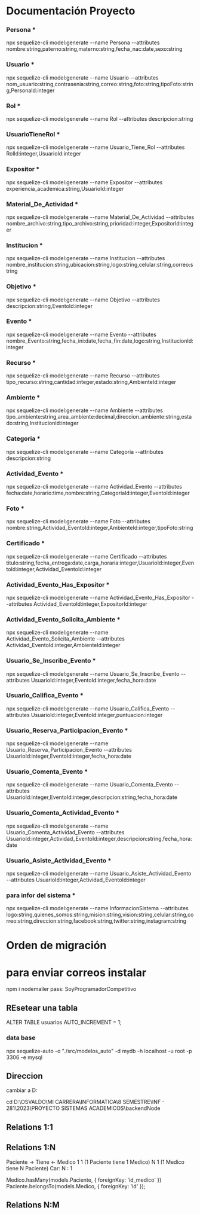 # Documentación Proyecto

### Persona *
npx sequelize-cli model:generate --name Persona --attributes nombre:string,paterno:string,materno:string,fecha_nac:date,sexo:string

### Usuario *
npx sequelize-cli model:generate --name Usuario --attributes nom_usuario:string,contrasenia:string,correo:string,foto:string,tipoFoto:string,PersonaId:integer


### Rol * 
npx sequelize-cli model:generate --name Rol --attributes descripcion:string

### UsuarioTieneRol *
npx sequelize-cli model:generate --name Usuario_Tiene_Rol --attributes RolId:integer,UsuarioId:integer 

### Expositor *
npx sequelize-cli model:generate --name Expositor --attributes experiencia_academica:string,UsuarioId:integer 



### Material_De_Actividad *
npx sequelize-cli model:generate --name Material_De_Actividad --attributes nombre_archivo:string,tipo_archivo:string,prioridad:integer,ExpositorId:integer


### Institucion *
npx sequelize-cli model:generate --name Institucion --attributes nombre_institucion:string,ubicacion:string,logo:string,celular:string,correo:string

### Objetivo *
npx sequelize-cli model:generate --name Objetivo --attributes descripcion:string,EventoId:integer


### Evento *
npx sequelize-cli model:generate --name Evento --attributes nombre_Evento:string,fecha_ini:date,fecha_fin:date,logo:string,InstitucionId:integer


### Recurso *
npx sequelize-cli model:generate --name Recurso --attributes tipo_recurso:string,cantidad:integer,estado:string,AmbienteId:integer

### Ambiente *
npx sequelize-cli model:generate --name Ambiente --attributes tipo_ambiente:string,area_ambiente:decimal,direccion_ambiente:string,estado:string,InstitucionId:integer

### Categoria *
npx sequelize-cli model:generate --name Categoria --attributes descripcion:string

### Actividad_Evento *
npx sequelize-cli model:generate --name Actividad_Evento --attributes fecha:date,horario:time,nombre:string,CategoriaId:integer,EventoId:integer


### Foto *
npx sequelize-cli model:generate --name Foto --attributes nombre:string,Actividad_EventoId:integer,AmbienteId:integer,tipoFoto:string


### Certificado *
npx sequelize-cli model:generate --name Certificado --attributes titulo:string,fecha_entrega:date,carga_horaria:integer,UsuarioId:integer,EventoId:integer,Actividad_EventoId:integer


### Actividad_Evento_Has_Expositor *
npx sequelize-cli model:generate --name Actividad_Evento_Has_Expositor --attributes Actividad_EventoId:integer,ExpositorId:integer

### Actividad_Evento_Solicita_Ambiente *
npx sequelize-cli model:generate --name Actividad_Evento_Solicita_Ambiente --attributes Actividad_EventoId:integer,AmbienteId:integer

### Usuario_Se_Inscribe_Evento *
npx sequelize-cli model:generate --name Usuario_Se_Inscribe_Evento --attributes UsuarioId:integer,EventoId:integer,fecha_hora:date


### Usuario_Califica_Evento * 
npx sequelize-cli model:generate --name Usuario_Califica_Evento --attributes UsuarioId:integer,EventoId:integer,puntuacion:integer


### Usuario_Reserva_Participacion_Evento *
npx sequelize-cli model:generate --name Usuario_Reserva_Participacion_Evento --attributes UsuarioId:integer,EventoId:integer,fecha_hora:date


### Usuario_Comenta_Evento *
npx sequelize-cli model:generate --name Usuario_Comenta_Evento --attributes UsuarioId:integer,EventoId:integer,descripcion:string,fecha_hora:date

### Usuario_Comenta_Actividad_Evento *
npx sequelize-cli model:generate --name Usuario_Comenta_Actividad_Evento --attributes UsuarioId:integer,Actividad_EventoId:integer,descripcion:string,fecha_hora:date


### Usuario_Asiste_Actividad_Evento *
npx sequelize-cli model:generate --name Usuario_Asiste_Actividad_Evento --attributes UsuarioId:integer,Actividad_EventoId:integer

### para infor del sistema *
npx sequelize-cli model:generate --name InformacionSistema --attributes logo:string,quienes_somos:string,mision:string,vision:string,celular:string,correo:string,direccion:string,facebook:string,twitter:string,instagram:string


# Orden de migración
# para enviar correos instalar

npm i nodemailer
pass: SoyProgramadorCompetitivo



## REsetear una tabla
ALTER TABLE usuarios AUTO_INCREMENT = 1;









### data base
npx sequelize-auto -o "./src/modelos_auto" -d mydb -h localhost -u root -p 3306  -e mysql





## Direccion
cambiar a D:

cd D:\OSVALDO\MI CARRERA\INFORMATICA\8 SEMESTRE\INF - 281\2023\PROYECTO SISTEMAS ACADEMICOS\backendNode


## Relations 1:1

## Relations 1:N
Paciente -> Tiene <- Medico
       1             1 (1 Paciente tiene 1 Medico)
       N             1 (1 Medico tiene N Paciente)
Car:   N      :      1

Medico.hasMany(models.Paciente, {
       foreignKey: 'id_medico'
})
Paciente.belongsTo(models.Medico, {
       foreignKey: 'id'
});

## Relations N:M